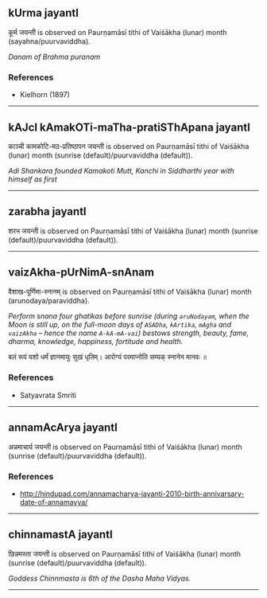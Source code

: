 ## kUrma jayantI
कूर्म जयन्ती is observed on Paurṇamāsī tithi of Vaiśākha (lunar) month (sayahna/puurvaviddha).

_Danam of Brahma puranam_
### References
* Kielhorn (1897)


---
## kAJcI kAmakOTi-maTha-pratiSThApana jayantI
काञ्ची कामकोटि-मठ-प्रतिष्ठापन जयन्ती is observed on Paurṇamāsī tithi of Vaiśākha (lunar) month (sunrise (default)/puurvaviddha (default)).

_Adi Shankara founded Kamakoti Mutt, Kanchi in Siddharthi year with himself as first_

---
## zarabha jayantI
शरभ जयन्ती is observed on Paurṇamāsī tithi of Vaiśākha (lunar) month (sunrise (default)/puurvaviddha (default)).



---
## vaizAkha-pUrNimA-snAnam
वैशाख-पूर्णिमा-स्नानम् is observed on Paurṇamāsī tithi of Vaiśākha (lunar) month (arunodaya/paraviddha).

_Perform snana four ghatikas before sunrise (during `aruNodayam`, when the Moon is still up, on the full-moon days of `ASADha`, `kArtika`, `mAgha` and `vaizAkha` – hence the name `A-kA-mA-vai`) bestows strength, beauty, fame, dharma, knowledge, happiness, fortitude and health._

बलं रूपं यशो धर्मं ज्ञानमायुः सुखं धृतिम्।
आरोग्यं परमाप्नोति सम्यक् स्नानेन मानवः ॥
### References
* Satyavrata Smriti


---
## annamAcArya jayantI
अन्नमाचार्य जयन्ती is observed on Paurṇamāsī tithi of Vaiśākha (lunar) month (sunrise (default)/puurvaviddha (default)).


### References
* http://hindupad.com/annamacharya-jayanti-2010-birth-annivarsary-date-of-annamayya/


---
## chinnamastA jayantI
छिन्नमस्ता जयन्ती is observed on Paurṇamāsī tithi of Vaiśākha (lunar) month (sunrise (default)/puurvaviddha (default)).

_Goddess Chinnmasta is 6th of the Dasha Maha Vidyas._

---
